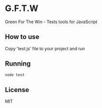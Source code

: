 # G.F.T.W
Green For The Win - Tests tools for JavaScript

## How to use
Copy 'test.js' file to your project and run

## Running
```sh
node test
```

## License
MIT
